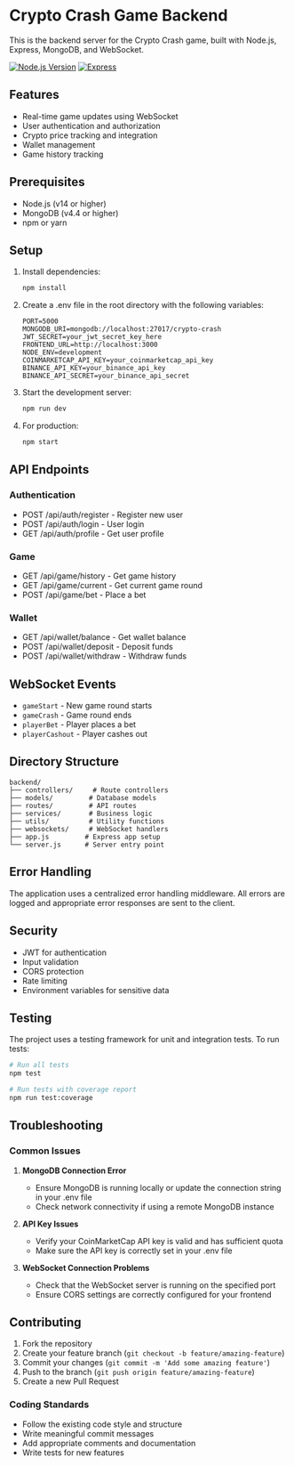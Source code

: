 # Crypto Crash Game Backend

This is the backend server for the Crypto Crash game, built with Node.js, Express, MongoDB, and WebSocket.

[![Node.js Version](https://img.shields.io/badge/node-%3E%3D14.0.0-brightgreen)](https://nodejs.org/)
[![Express](https://img.shields.io/badge/express-4.x-blue)](https://expressjs.com/)

## Features

- Real-time game updates using WebSocket
- User authentication and authorization
- Crypto price tracking and integration
- Wallet management
- Game history tracking

## Prerequisites

- Node.js (v14 or higher)
- MongoDB (v4.4 or higher)
- npm or yarn

## Setup

1. Install dependencies:
   ```bash
   npm install
   ```

2. Create a .env file in the root directory with the following variables:
   ```
   PORT=5000
   MONGODB_URI=mongodb://localhost:27017/crypto-crash
   JWT_SECRET=your_jwt_secret_key_here
   FRONTEND_URL=http://localhost:3000
   NODE_ENV=development
   COINMARKETCAP_API_KEY=your_coinmarketcap_api_key
   BINANCE_API_KEY=your_binance_api_key
   BINANCE_API_SECRET=your_binance_api_secret
   ```

3. Start the development server:
   ```bash
   npm run dev
   ```

4. For production:
   ```bash
   npm start
   ```

## API Endpoints

### Authentication
- POST /api/auth/register - Register new user
- POST /api/auth/login - User login
- GET /api/auth/profile - Get user profile

### Game
- GET /api/game/history - Get game history
- GET /api/game/current - Get current game round
- POST /api/game/bet - Place a bet

### Wallet
- GET /api/wallet/balance - Get wallet balance
- POST /api/wallet/deposit - Deposit funds
- POST /api/wallet/withdraw - Withdraw funds

## WebSocket Events

- `gameStart` - New game round starts
- `gameCrash` - Game round ends
- `playerBet` - Player places a bet
- `playerCashout` - Player cashes out

## Directory Structure

```
backend/
├── controllers/     # Route controllers
├── models/         # Database models
├── routes/         # API routes
├── services/       # Business logic
├── utils/          # Utility functions
├── websockets/     # WebSocket handlers
├── app.js         # Express app setup
└── server.js      # Server entry point
```

## Error Handling

The application uses a centralized error handling middleware. All errors are logged and appropriate error responses are sent to the client.

## Security

- JWT for authentication
- Input validation
- CORS protection
- Rate limiting
- Environment variables for sensitive data

## Testing

The project uses a testing framework for unit and integration tests. To run tests:

```bash
# Run all tests
npm test

# Run tests with coverage report
npm run test:coverage
```

## Troubleshooting

### Common Issues

1. **MongoDB Connection Error**
   - Ensure MongoDB is running locally or update the connection string in your .env file
   - Check network connectivity if using a remote MongoDB instance

2. **API Key Issues**
   - Verify your CoinMarketCap API key is valid and has sufficient quota
   - Make sure the API key is correctly set in your .env file

3. **WebSocket Connection Problems**
   - Check that the WebSocket server is running on the specified port
   - Ensure CORS settings are correctly configured for your frontend

## Contributing

1. Fork the repository
2. Create your feature branch (`git checkout -b feature/amazing-feature`)
3. Commit your changes (`git commit -m 'Add some amazing feature'`)
4. Push to the branch (`git push origin feature/amazing-feature`)
5. Create a new Pull Request

### Coding Standards

- Follow the existing code style and structure
- Write meaningful commit messages
- Add appropriate comments and documentation
- Write tests for new features